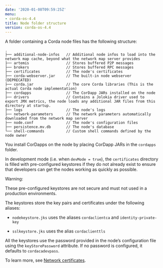 ```yaml
---
date: '2020-01-08T09:59:25Z'
menu:
- corda-os-4.4
title: Node folder structure
version: corda-os-4.4
---
```




A folder containing a Corda node files has the following structure:

```none
.
├── additional-node-infos   // Additional node infos to load into the network map cache, beyond what the network map server provides
├── artemis                 // Stores buffered P2P messages
├── brokers                 // Stores buffered RPC messages
├── certificates            // The node's certificates
├── corda-webserver.jar     // The built-in node webserver (DEPRECATED)
├── corda.jar               // The core Corda libraries (This is the actual Corda node implementation)
├── cordapps                // The CorDapp JARs installed on the node
├── drivers                 // Contains a Jolokia driver used to export JMX metrics, the node loads any additional JAR files from this directory at startup.
├── logs                    // The node's logs
├── network-parameters      // The network parameters automatically downloaded from the network map server
├── node.conf               // The node's configuration files
├── persistence.mv.db       // The node's database
└── shell-commands          // Custom shell commands defined by the node owner
```
You install CorDapps on the node by placing CorDapp JARs in the `cordapps` folder.

In development mode (i.e. when `devMode = true`), the `certificates` directory is filled with pre-configured
            keystores if they do not already exist to ensure that developers can get the nodes working as quickly as
            possible.

<div class="r3-o-warning" role="alert"><span>Warning: </span>


These pre-configured keystores are not secure and must not used in a production environments.


</div>
The keystores store the key pairs and certificates under the following aliases:


* `nodekeystore.jks` uses the aliases `cordaclientca` and `identity-private-key`


* `sslkeystore.jks` uses the alias `cordaclienttls`


All the keystores use the password provided in the node’s configuration file using the `keyStorePassword` attribute.
            If no password is configured, it defaults to `cordacadevpass`.

To learn more, see [Network certificates](permissioning).


